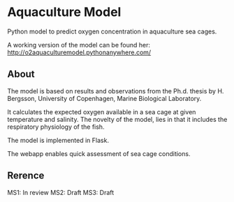 # Aquaculture Model

Python model to predict oxygen concentration in aquaculture sea cages.

A working version of the model can be found her:
http://o2aquaculturemodel.pythonanywhere.com/



## About
The model is based on results and observations from the Ph.d. thesis by H. Bergsson, University of Copenhagen, Marine Biological Laboratory.

It calculates the expected oxygen available in a sea cage at given temperature and salinity. The novelty of the model, lies in that it includes the respiratory physiology of the fish.

The model is implemented in Flask.

The webapp enables quick assessment of sea cage conditions.

## Rerence
MS1: In review
MS2: Draft
MS3: Draft
